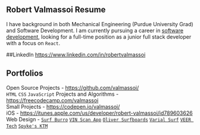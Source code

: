 ## Robert Valmassoi Resume
I have background in both Mechanical Engineering (Purdue University Grad) and Software Development. I am currently pursuing a career in [software development](https://github.com/valmassoi/resume/blob/master/Valmassoi_Resume_Soft-Dev.md), looking for a full-time position as a junior full stack developer with a focus on `React`.

##LinkedIn
https://www.linkedin.com/in/robertvalmassoi

## Portfolios
Open Source Projects - https://github.com/valmassoi/  
`HTML` `CSS` `JavaScript` Projects and Algorithms - https://freecodecamp.com/valmassoi  
Small Projects - https://codepen.io/valmassoi/  
iOS - https://itunes.apple.com/us/developer/robert-valmassoi/id789603626  
Web Design - [`Surf Burro`](http://surfburro.com/) [`VIN Scan App`](http://vinscanapp.com/) [`Oliver Surfboards`](http://oliversurfboards.com/) [`Varial Surf`](http://varialsurf.com/) [`VEER Tech`](http://veer.technology/) [`Spyke's KTM`](http://spykesktm.com/)
